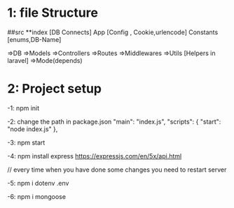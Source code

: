 # 1: file Structure
 ##src
   **index [DB Connects]
  App [Config , Cookie,urlencode]
  Constants [enums,DB-Name]
  


=>DB
=>Models
=>Controllers
=>Routes
=>Middlewares
=>Utils  [Helpers in laravel]
=>Mode(depends)



# 2:  Project setup 
-1: npm init

-2: change the path in package.json 
       "main": "index.js",
       "scripts": {
           "start": "node index.js"
        },

-3: npm start

-4: npm install express
https://expressjs.com/en/5x/api.html

// every time when you have done some changes you need to restart server

-5: npm i dotenv
    .env

-6: npm i mongoose
